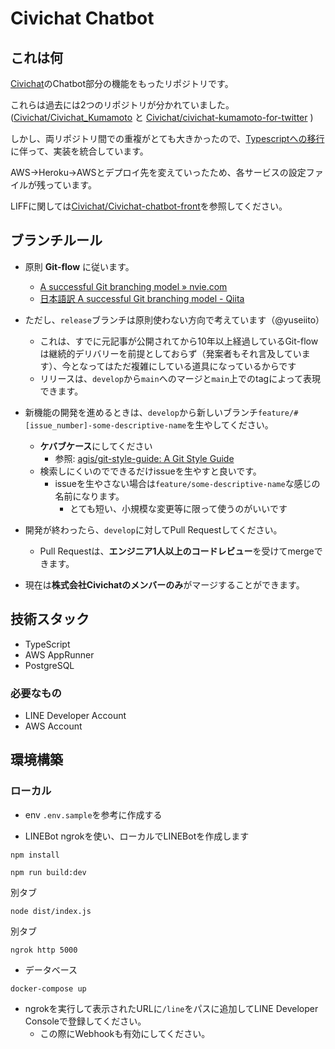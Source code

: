 # Civichat Chatbot

## これは何
[Civichat](https://civichat.jp/)のChatbot部分の機能をもったリポジトリです。

これらは過去には2つのリポジトリが分かれていました。([Civichat/Civichat_Kumamoto](https://github.com/Civichat/Civichat_Kumamoto) と [Civichat/civichat-kumamoto-for-twitter](https://github.com/Civichat/civichat-kumamoto-for-twitter) )

しかし、両リポジトリ間での重複がとても大きかったので、[Typescriptへの移行](https://scrapbox.io/Civichat/議論:技術選定の話)に伴って、実装を統合しています。

AWS->Heroku->AWSとデプロイ先を変えていったため、各サービスの設定ファイルが残っています。

LIFFに関しては[Civichat/Civichat-chatbot-front](https://github.com/Civichat/Civichat-chatbot-front)を参照してください。

## ブランチルール

- 原則 **Git-flow** に従います。
  - [A successful Git branching model » nvie.com](https://nvie.com/posts/a-successful-git-branching-model/)
  - [日本語訳 A successful Git branching model - Qiita](https://qiita.com/homhom44/items/9f13c646fa2619ae63d0])

- ただし、`release`ブランチは原則使わない方向で考えています（@yuseiito）
  - これは、すでに元記事が公開されてから10年以上経過しているGit-flowは継続的デリバリーを前提としておらず（発案者もそれ言及しています）、今となってはただ複雑にしている道具になっているからです
  - リリースは、`develop`から`main`へのマージと`main`上でのtagによって表現できます。

- 新機能の開発を進めるときは、`develop`から新しいブランチ`feature/#[issue_number]-some-descriptive-name`を生やしてください。
  - **ケバブケース**にしてください
    - 参照: [agis/git-style-guide: A Git Style Guide](https://github.com/agis/git-style-guide)
   - 検索しにくいのでできるだけissueを生やすと良いです。
     - issueを生やさない場合は`feature/some-descriptive-name`な感じの名前になります。
       - とても短い、小規模な変更等に限って使うのがいいです

- 開発が終わったら、`develop`に対してPull Requestしてください。
  - Pull Requestは、**エンジニア1人以上のコードレビュー**を受けてmergeできます。

- 現在は**株式会社Civichatのメンバーのみ**がマージすることができます。

## 技術スタック

- TypeScript
- AWS AppRunner
- PostgreSQL

### 必要なもの
 - LINE Developer Account
 - AWS Account

## 環境構築

### ローカル

- env
`.env.sample`を参考に作成する

- LINEBot
ngrokを使い、ローカルでLINEBotを作成します

```
npm install
```

```
npm run build:dev
```

別タブ

```
node dist/index.js
```

別タブ

```
ngrok http 5000
```

- データベース

```
docker-compose up
```

- ngrokを実行して表示されたURLに`/line`をパスに追加してLINE Developer Consoleで登録してください。
  - この際にWebhookも有効にしてください。